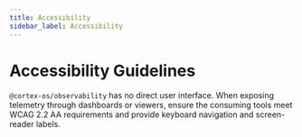 ```yaml
---
title: Accessibility
sidebar_label: Accessibility
---
```


# Accessibility Guidelines

`@cortex-os/observability` has no direct user interface. When exposing telemetry through dashboards or viewers, ensure the consuming tools meet WCAG 2.2 AA requirements and provide keyboard navigation and screen-reader labels.
